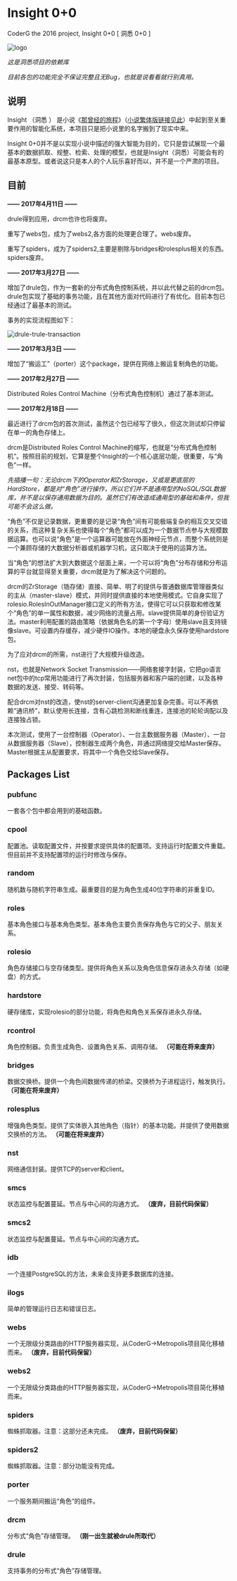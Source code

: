 # Insight 0+0

CoderG the 2016 project, Insight 0+0 [ 洞悉 0+0 ]

![logo](doc/logo.png)

*这是洞悉项目的依赖库*

*目前各包的功能完全不保证完整且无Bug，也就是说看看就行别真用。*

## 说明

Insight （洞悉 ） 是小说《[那曾经的旅程](http://hareading.com/books?bookId=1461)》（[小说繁体版链接见此](http://hareading.com/books?bookId=1461)）中起到至关重要作用的智能化系统，本项目只是把小说里的名字搬到了现实中来。

Insight 0+0并不是以实现小说中描述的强大智能为目的，它只是尝试展现一个最基本的数据抓取、规整、检索、处理的模型，也就是Insight（洞悉）可能会有的最基本原型。或者说这只是本人的个人玩乐喜好而以，并不是一个严肃的项目。

## 目前

**—— 2017年4月11日 ——**

drule得到应用，drcm也许也将废弃。

重写了webs包，成为了webs2,各方面的处理更合理了。webs废弃。

重写了spiders，成为了spiders2,主要是剔除与bridges和rolesplus相关的东西。spiders废弃。

**—— 2017年3月27日 ——**

增加了drule包，作为一套新的分布式角色控制系统，并以此代替之前的drcm包。drule包实现了基础的事务功能，且在其他方面对代码进行了有优化。目前本包已经通过了最基本的测试。

事务的实现流程图如下：

![drule-trule-transaction](doc/drule-trule-transaction.png)


**—— 2017年3月3日 ——**

增加了“搬运工”（porter）这个package，提供在网络上搬运复制角色的功能。

**—— 2017年2月27日 ——**

Distributed Roles Control Machine（分布式角色控制机）通过了基本测试。

**—— 2017年2月18日 ——**

最近进行了drcm包的首次测试，虽然这个包已经写了很久，但这次测试却只停留在单一的角色存储上。

drcm是Distributed Roles Control Machine的缩写，也就是“分布式角色控制机”。按照目前的规划，它算是整个Insight的一个核心底层功能，很重要，与“角色”一样。

*先插播一句：无论drcm下的Operator和ZrStorage，又或是更底层的HardStore，都是对“角色”进行操作，所以它们并不是通用型的NoSQL/SQL数据库，并不是以保存通用数据为目的。虽然它们有改造成通用型的基础和条件，但我可能不会这么做。*

“角色”不仅是记录数据，更重要的是记录“角色”间有可能极端复杂的相互交叉交错的关系，而这种复杂关系也使得每个“角色”都可以成为一个数据节点参与大规模数据运算。也可以说“角色”是一个运算器可能放在外面神经元节点，而整个系统则是一个兼顾存储的大数据分析器或机器学习机，这只取决于使用的运算方法。

当“角色”的想法扩大到大数据这个层面上来，一个可以将“角色”分布存储和分布运算的平台就显得至关重要，drcm就是为了解决这个问题的。

drcm的ZrStorage（锆存储）直接、简单、明了的提供与普通数据库管理器类似的主从（master-slave）模式，并同时提供直接的本地使用模式。它自身实现了rolesio.RolesInOutManager接口定义的所有方法，使得它可以只获取和修改某个“角色”的单一属性和数据，减少网络的流量占用。slave提供简单的身份验证方法。master利用配置的路由策略（依据角色名的第一个字母）使用slave且支持镜像slave。可设置内存缓存，减少硬件IO操作。本地的硬盘永久保存使用hardstore包。

为了应对drcm的所需，nst进行了大规模升级改造。

nst，也就是Network Socket Transmission——网络套接字封装，它把go语言net包中的tcp常用功能进行了再次封装，包括服务器和客户端的创建，以及各种数据的发送、接受、转码等。

配合drcm对nst的改造，使nst的server-client沟通更加复杂完善。可以不再依赖“通讯桥”，默认使用长连接，含有心跳检测和断线重连，连接池的轮轮询配以及连接独占锁。

本次测试，使用了一台控制器（Operator）、一台主数据服务器（Master）、一台从数据服务器（Slave），控制器生成两个角色，并通过网络提交给Master保存。Master根据主从配置要求，将其中一个角色交给Slave保存。

## Packages List

### pubfunc

一套各个包中都会用到的基础函数。

### cpool

配置池。读取配置文件，并按要求提供具体的配置项。支持运行时配置文件重载。但目前并不支持配置项的运行时修改与保存。

### random

随机数与随机字符串生成。最重要目的是为角色生成40位字符串的非重复ID。

### roles

基本角色接口与基本角色类型。基本角色主要负责保存角色与它的父子、朋友关系。

### rolesio

角色存储接口与空存储类型。提供将角色关系以及角色信息保存进永久存储（如硬盘）的方式。

### hardstore

硬存储库，实现rolesio的部分功能，将角色和角色关系保存进永久存储。

### rcontrol

角色控制器。负责生成角色、设置角色关系、调用存储。 **（可能在将来废弃）**

### bridges

数据交换桥。提供一个角色间数据传递的桥梁。交换桥为子进程运行，触发执行。 **（可能在将来废弃）**

### rolesplus

增强角色类型。提供了实体嵌入其他角色（指针）的基本功能。并提供了使用数据交换桥的方法。 **（可能在将来废弃）**

### nst

网络通信封装。提供TCP的server和client。

### smcs

状态监控与配置蔓延。节点与中心间的沟通方式。 **（废弃，目前代码保留）**

### smcs2

状态监控与配置蔓延。节点与中心间的沟通方式。

### idb

一个连接PostgreSQL的方法，未来会支持更多数据库的连接。

### ilogs

简单的管理运行日志和错误日志。

### webs

一个无限级分类路由的HTTP服务器实现，从CoderG->Metropolis项目简化移植而来。 **（废弃，目前代码保留）**

### webs2

一个无限级分类路由的HTTP服务器实现，从CoderG->Metropolis项目简化移植而来。

### spiders

蜘蛛抓取器。注意：这部分还未完成。 **（废弃，目前代码保留）**

### spiders2

蜘蛛抓取器。注意：部分功能没有完成。 

### porter

一个服务期间搬运“角色”的组件。

### drcm

分布式“角色”存储管理。 **（刚一出生就被drule所取代）**

### drule

支持事务的分布式“角色”存储管理。

